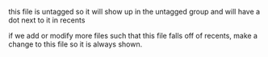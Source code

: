 this file is untagged so it will show up in the untagged group and will have a dot next to it in recents

if we add or modify more files such that this file falls off of recents, make a change to this file so it is always shown.
